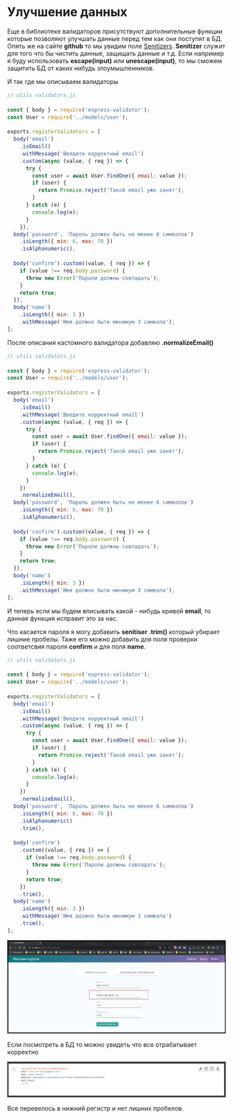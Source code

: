 # Улучшение данных

Еще в библиотеке валидаторов присутствуют дополнительные функции которые позволяют улучшать данные перед тем как они поступят в БД. Опять же на сайте **github** то мы увидим поле [Senitizers](https://github.com/validatorjs/validator.js#sanitizers). **Senitizer** служит для того что бы чистить данные, защищать данные и т.д. Если например я буду использовать **escape(input)** или **unescape(input)**, то мы сможем защитить БД от каких нибудь злоумышленников.

И так где мы описываем валидаторы

```js
// utils validators.js

const { body } = require('express-validator');
const User = require('../models/user');

exports.registerValidators = [
  body('email')
    .isEmail()
    .withMessage('Введите корректный email')
    .custom(async (value, { req }) => {
      try {
        const user = await User.findOne({ email: value });
        if (user) {
          return Promise.reject('Такой email уже занят');
        }
      } catch (e) {
        console.log(e);
      }
    }),
  body('password', 'Пароль должен быть не менее 6 символов')
    .isLength({ min: 6, max: 70 })
    .isAlphanumeric(),

  body('confirm').custom((value, { req }) => {
    if (value !== req.body.password) {
      throw new Error('Пароли должны совпадать');
    }
    return true;
  }),
  body('name')
    .isLength({ min: 3 })
    .withMessage('Имя должно быти минимум 3 символа'),
];
```

После описания кастомного валидатора добавляю **.normalizeEmail()**

```js
// utils validators.js

const { body } = require('express-validator');
const User = require('../models/user');

exports.registerValidators = [
  body('email')
    .isEmail()
    .withMessage('Введите корректный email')
    .custom(async (value, { req }) => {
      try {
        const user = await User.findOne({ email: value });
        if (user) {
          return Promise.reject('Такой email уже занят');
        }
      } catch (e) {
        console.log(e);
      }
    })
    .normalizeEmail(),
  body('password', 'Пароль должен быть не менее 6 символов')
    .isLength({ min: 6, max: 70 })
    .isAlphanumeric(),

  body('confirm').custom((value, { req }) => {
    if (value !== req.body.password) {
      throw new Error('Пароли должны совпадать');
    }
    return true;
  }),
  body('name')
    .isLength({ min: 3 })
    .withMessage('Имя должно быти минимум 3 символа'),
];
```

И теперь если мы будем вписывать какой - нибудь кривой **email**, то данная функция исправит это за нас.

Что касается пароля я могу добавить **senitiser .trim()** который убирает лишние пробелы. Таже его можно добавить для поля проверки соответсвия пароля **confirm** и для поля **name**.

```js
// utils validators.js

const { body } = require('express-validator');
const User = require('../models/user');

exports.registerValidators = [
  body('email')
    .isEmail()
    .withMessage('Введите корректный email')
    .custom(async (value, { req }) => {
      try {
        const user = await User.findOne({ email: value });
        if (user) {
          return Promise.reject('Такой email уже занят');
        }
      } catch (e) {
        console.log(e);
      }
    })
    .normalizeEmail(),
  body('password', 'Пароль должен быть не менее 6 символов')
    .isLength({ min: 6, max: 70 })
    .isAlphanumeric()
    .trim(),

  body('confirm')
    .custom((value, { req }) => {
      if (value !== req.body.password) {
        throw new Error('Пароли должны совпадать');
      }
      return true;
    })
    .trim(),
  body('name')
    .isLength({ min: 3 })
    .withMessage('Имя должно быти минимум 3 символа')
    .trim(),
];
```
![](img/011.jpg)

Если посмотреть в БД то можно увидеть что все отрабатывает корректно

![](img/012.jpg)

Все перевелось в нижний регистр и нет лишних пробелов.